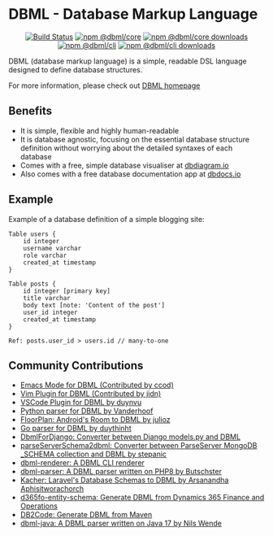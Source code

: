 # DBML - Database Markup Language

<div align="center">

[![Build Status](https://img.shields.io/github/actions/workflow/status/holistics/dbml/test.yml?label=CI&logo=github&style=flat-square)](https://github.com/holistics/dbml/actions/workflows/test.yml)
[![npm @dbml/core](https://img.shields.io/npm/v/@dbml/core?style=flat-square&label=npm%20@dbml/core)](https://www.npmjs.org/package/@dbml/core)
[![npm @dbml/core downloads](https://img.shields.io/npm/dm/@dbml/core.svg?style=flat-square)](https://npm-stat.com/charts.html?package=@dbml/core)
[![npm @dbml/cli](https://img.shields.io/npm/v/@dbml/cli?style=flat-square&label=npm%20@dbml/cli)](https://www.npmjs.org/package/@dbml/cli)
[![npm @dbml/cli downloads](https://img.shields.io/npm/dm/@dbml/cli.svg?style=flat-square)](https://npm-stat.com/charts.html?package=@dbml/cli)

</div>
DBML (database markup language) is a simple, readable DSL language designed to define database structures.

For more information, please check out [DBML homepage](https://dbml.dbdiagram.io)

## Benefits

- It is simple, flexible and highly human-readable
- It is database agnostic, focusing on the essential database structure definition without worrying about the detailed syntaxes of each database
- Comes with a free, simple database visualiser at [dbdiagram.io](https://dbdiagram.io)
- Also comes with a free database documentation app at [dbdocs.io](https://dbdocs.io)

## Example

Example of a database definition of a simple blogging site:

    Table users {
        id integer
        username varchar
        role varchar
        created_at timestamp
    }

    Table posts {
        id integer [primary key]
        title varchar
        body text [note: 'Content of the post']
        user_id integer
        created_at timestamp
    }

    Ref: posts.user_id > users.id // many-to-one

## Community Contributions

* [Emacs Mode for DBML (Contributed by ccod)](https://github.com/ccod/dbd-mode)
* [Vim Plugin for DBML (Contributed by jidn)](https://github.com/jidn/vim-dbml)
* [VSCode Plugin for DBML by duynvu](https://marketplace.visualstudio.com/items?itemName=duynvu.dbml-language)
* [Python parser for DBML by Vanderhoof](https://github.com/Vanderhoof/PyDBML)
* [FloorPlan: Android's Room to DBML by julioz](https://github.com/julioz/FloorPlan)
* [Go parser for DBML by duythinht](https://github.com/duythinht/dbml-go)
* [DbmlForDjango: Converter between Django models.py and DBML](https://github.com/hamedsj/DbmlForDjango)
* [parseServerSchema2dbml: Converter between ParseServer MongoDB \_SCHEMA collection and DBML by stepanic](https://github.com/stepanic/parse-server-SCHEMA-to-DBML)
* [dbml-renderer: A DBML CLI renderer](https://github.com/softwaretechnik-berlin/dbml-renderer)
* [dbml-parser: A DBML parser written on PHP8 by Butschster](https://github.com/butschster/dbml-parser)
* [Kacher: Laravel's Database Schemas to DBML by Arsanandha Aphisitworachorch](https://github.com/aphisitworachorch/kacher)
* [d365fo-entity-schema: Generate DBML from Dynamics 365 Finance and Operations ](https://github.com/noakesey/d365fo-entity-schema)
* [DB2Code: Generate DBML from Maven](https://github.com/alberlau/DB2Code)
* [dbml-java: A DBML parser written on Java 17 by Nils Wende](https://github.com/nilswende/dbml-java)
